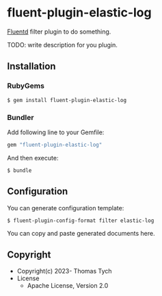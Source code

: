 # fluent-plugin-elastic-log

[Fluentd](https://fluentd.org/) filter plugin to do something.

TODO: write description for you plugin.

## Installation

### RubyGems

```
$ gem install fluent-plugin-elastic-log
```

### Bundler

Add following line to your Gemfile:

```ruby
gem "fluent-plugin-elastic-log"
```

And then execute:

```
$ bundle
```

## Configuration

You can generate configuration template:

```
$ fluent-plugin-config-format filter elastic-log
```

You can copy and paste generated documents here.

## Copyright

* Copyright(c) 2023- Thomas Tych
* License
  * Apache License, Version 2.0
